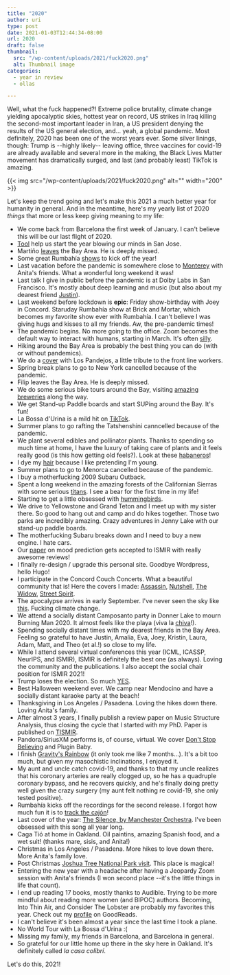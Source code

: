 ```yaml
---
title: "2020"
author: uri
type: post
date: 2021-01-03T12:44:34-08:00
url: 2020
draft: false
thumbnail:
  src: "/wp-content/uploads/2021/fuck2020.png"
  alt: Thumbnail image
categories:
  - year in review
  - ollas

---
```


Well, what the fuck happened?! 
Extreme police brutality, climate change yielding apocalyptic skies, hottest year on record, US strikes in Iraq killing the second-most important leader in Iran, a US president denying the results of the US general election, and... yeah, a global pandemic.
Most definitely, 2020 has been one of the worst years ever.
Some silver linings, though: Trump is --highly likely-- leaving office, three vaccines for covid-19 are already available and several more in the making, the Black Lives Matter movement has dramatically surged, and last (and probably least) TikTok is amazing.

{{< img src="/wp-content/uploads/2021/fuck2020.png" alt="" width="200" >}}

Let's keep the trend going and let's make this 2021 a much better year for humanity in general.
And in the meantime, here's my yearly list of 2020 _things_ that more or less keep giving meaning to my life:

- We come back from Barcelona the first week of January. I can't believe this will be our last flight of 2020.
- [Tool](https://www.instagram.com/p/B7VP5p6FgQs/) help us start the year blowing our minds in San Jose.
- Martiño [leaves](https://www.instagram.com/p/B7fStkHoHSk/) the Bay Area. He is deeply missed.
- Some great Rumbahía [shows](https://www.instagram.com/p/B72mWovIw-K/) to kick off the year!
- Last vacation before the pandemic is somewhere close to [Monterey](https://www.instagram.com/p/B8rWtuFIFAl/) with Anita's friends. What a wonderful long weekend it was!
- Last talk I give in public before the pandemic is at Dolby Labs in San Francisco. It's mostly about deep learning and music (but also about my dearest friend [Justin](https://www.instagram.com/p/B80G2a9oQxE/)).
- Last weekend before lockdown is **epic**: Friday show-birthday with Joey in Concord. Staruday Rumbahía show at Brick and Mortar, which becomes my favorite show ever with Rumbahía. I can't believe I was giving hugs and kisses to all my friends. Aw, the pre-pandemic times!
- The pandemic begins. No more going to the office. Zoom becomes the default way to interact with humans, starting in March. It's often [silly](https://www.instagram.com/p/B94dEesFx7n/).
- Hiking around the Bay Area is probably the best thing you can do (with or without pandemics).
- We do a [cover](https://www.youtube.com/watch?v=oJY56NuqnRY) with Los Pandejos, a little tribute to the front line workers.
- Spring break plans to go to New York cancelled because of the pandemic.
- Filip leaves the Bay Area. He is deeply missed.
- We do some serious bike tours around the Bay, visiting [amazing breweries](https://www.instagram.com/p/B_NkdjFFMhb/) along the way.
- We get Stand-up Paddle boards and start SUPing around the Bay. It's fun!
- La Bossa d'Urina is a mild hit on [TikTok](https://www.instagram.com/p/B_-T6dhFKff/).
- Summer plans to go rafting the Tatshenshini canncelled because of the pandemic.
- We plant several edibles and pollinator plants. Thanks to spending so much time at home, I have the luxury of taking care of plants and it feels really good (is this how getting old feels?). Look at these [habaneros](https://www.instagram.com/p/CELglIPl4Jw/)!
- I dye my [hair](https://www.instagram.com/p/CAzH1sSFK5-/) because I like pretending I'm young.
- Summer plans to go to Menorca cancelled because of the pandemic.
- I buy a motherfucking 2009 Subaru Outback.
- Spent a long weekend in the amazing forests of the Californian Sierras with some serious [titans](https://www.instagram.com/p/CDApXYPF4eo/). I see a bear for the first time in my life!
- Starting to get a little obsessed with [hummingbirds](https://www.instagram.com/p/CBOKgcKFGjM/).
- We drive to Yellowstone and Grand Teton and I meet up with my sister there. So good to hang out and camp and do hikes together. Those two parks are incredibly amazing. Crazy adventures in Jenny Lake with our stand-up paddle boards.
- The motherfucking Subaru breaks down and I need to buy a new engine. I hate cars.
- Our [paper](https://ccrma.stanford.edu/~urinieto/MARL/publications/ISMIR2020_MoodPrediction.pdf) on mood prediction gets accepted to ISMIR with really awesome reviews!
- I finally re-design / upgrade this personal site. Goodbye Wordpress, hello Hugo!
- I participate in the Concord Couch Concerts. What a beautiful community that is! Here the covers I made: [Assassin](https://www.youtube.com/watch?v=5WxfVYGBaU4), [Nutshell](https://www.youtube.com/watch?v=9bBe-sQKpQM), [The Widow](https://www.youtube.com/watch?v=OB6RUOBmz7M), [Street Spirit](https://www.youtube.com/watch?v=ExWsQq0Ecf8).
- The apocalypse arrives in early September. I've never seen the sky like [this](https://www.instagram.com/p/CE7AY4Lltdw/). Fucking climate change.
- We attend a socially distant Camposanto party in Donner Lake to mourn Burning Man 2020. It almost feels like the playa (viva la [chiva](https://www.instagram.com/p/CE3VqxplXmC/)!).
- Spending socially distant times with my dearest friends in the Bay Area. Feeling so grateful to have Justin, Amalia, Eva, Joey, Kristin, Laura, Adam, Matt, and Theo (et al.!) so close to my life.
- While I attend several virtual conferences this year (ICML, ICASSP, NeurIPS, and ISMIR), ISMIR is definitely the best one (as always). Loving the community and the publications. I also accept the social chair position for ISMIR 2021!
- Trump loses the election. So much [YES](https://www.instagram.com/p/CHTdWwblgmT/).
- Best Halloween weekend ever. We camp near Mendocino and have a socially distant karaoke party at the beach!
- Thanksgiving in Los Angeles / Pasadena. Loving the hikes down there. Loving Anita's family.
- After almost 3 years, I finally publish a review paper on Music Structure Analysis, thus closing the cycle that I started with my PhD. Paper is published on [TISMIR](https://transactions.ismir.net/articles/10.5334/tismir.54/).
- Pandora/SiriusXM performs is, of course, virtual. We cover [Don't Stop Believing](https://www.youtube.com/watch?v=Mf-3KLhVbAY) and Plugin Baby.
- I finish [Gravity's Rainbow](https://www.instagram.com/p/CH6rXTIlO1Q/) (it only took me like 7 months...). It's a bit too much, but given my masochistic inclinations, I enjoyed it.
- My aunt and uncle catch covid-19, and thanks to that my uncle realizes that his coronary arteries are really clogged up, so he has a quadruple coronary bypass, and he recovers quickly, and he's finally doing pretty well given the crazy surgery (my aunt felt nothing re covid-19, she only tested positive).
- Rumbahía kicks off the recordings for the second release. I forgot how much fun it is to [track the cajón](https://www.instagram.com/p/CIxS9Z-lvd1/)!
- Last cover of the year: [The Silence, by Manchester Orchestra](https://www.youtube.com/watch?v=6FTMkO_9Sic). I've been obsessed with this song all year long.
- Caga Tió at home in Oakland. Oil paintins, amazing Spanish food, and a wet suit! (thanks mare, sisis, and Anita!)
- Christmas in Los Angeles / Pasadena. More hikes to love down there. More Anita's family love.
- Post Christmas [Joshua Tree National Park visit](https://www.instagram.com/p/CJd79nvFANO/). This place is magical!
- Entering the new year with a headache after having a Jeopardy Zoom session with Anita's friends (I won second place --it's the little things in life that count).
- I end up reading 17 books, mostly thanks to Audible. Trying to be more mindful about reading more women (and BIPOC) authors. Becoming, Into Thin Air, and Consider The Lobster are probably my favorites this year. Check out my [profile](https://www.goodreads.com/user/year_in_books/2020/7006284) on GoodReads.
- I can't believe it's been almost a year since the last time I took a plane.
- No World Tour with La Bossa d'Urina :(
- Missing my family, my friends in Barcelona, and Barcelona in general.
- So grateful for our little home up there in the sky here in Oakland. It's definitely called _la casa colibrí_.

Let's do this, 2021!

